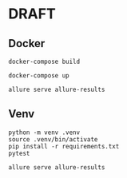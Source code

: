 # DRAFT

## Docker
```
docker-compose build
```
```
docker-compose up
```
```
allure serve allure-results
```

## Venv
```
python -m venv .venv
source .venv/bin/activate
pip install -r requirements.txt
pytest
```
```
allure serve allure-results
```

